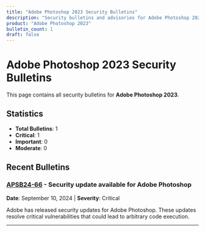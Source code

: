 ```yaml
---
title: "Adobe Photoshop 2023 Security Bulletins"
description: "Security bulletins and advisories for Adobe Photoshop 2023"
product: "Adobe Photoshop 2023"
bulletin_count: 1
draft: false
---
```


# Adobe Photoshop 2023 Security Bulletins

This page contains all security bulletins for **Adobe Photoshop 2023**.

## Statistics

- **Total Bulletins**: 1
- **Critical**: 1
- **Important**: 0
- **Moderate**: 0

## Recent Bulletins

### [APSB24-66](https://helpx.adobe.com/security/products/photoshop/apsb24-66.html) - Security update available for Adobe Photoshop

**Date**: September 10, 2024 | **Severity**: Critical

Adobe has released security updates for Adobe Photoshop. These updates resolve critical vulnerabilities that could lead to arbitrary code execution.

---

